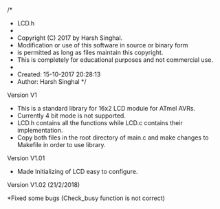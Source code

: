 /*
 * LCD.h
 *
 * Copyright (C) 2017 by Harsh Singhal.
 * Modification or use of this software in source or binary form
 * is permitted as long as files maintain this copyright.
 * This is completely for educational purposes and not commercial use.
 *
 * Created: 15-10-2017 20:28:13
 * Author: Harsh Singhal
 */ 

Version V1

* This is a standard library for 16x2 LCD module for ATmel AVRs.
* Currently 4 bit mode is not supported.
* LCD.h contains all the functions while LCD.c contains their implementation.
* Copy both files in the root directory of main.c and make changes to Makefile in order to use library.

Version V1.01

* Made Initializing of LCD easy to configure.

Version V1.02 (21/2/2018)

*Fixed some bugs (Check_busy function is not correct)